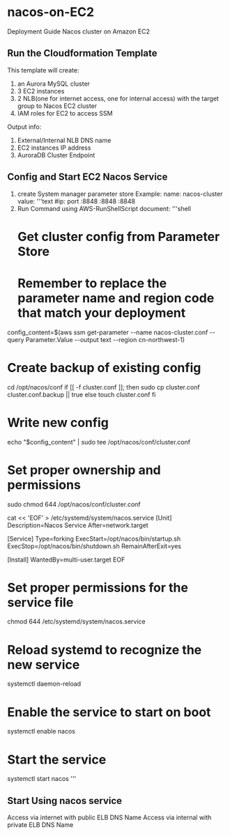 # nacos-on-EC2

Deployment Guide Nacos cluster on Amazon EC2

## Run the Cloudformation Template
This template will create:
1. an Aurora MySQL cluster
2. 3 EC2 instances
3. 2 NLB(one for internet access, one for internal access) with the target group to Nacos EC2 cluster
4. IAM roles for EC2 to access SSM

Output info: 
1. External/Internal NLB DNS name
2. EC2 instances IP address
3. AuroraDB Cluster Endpoint

## Config and Start EC2 Nacos Service
1. create System manager parameter store
   Example:
   name: nacos-cluster
   value:
'''text
   #ip: port
   <EC2Instance1PrivateIP>:8848
   <EC2Instance2PrivateIP>:8848
   <EC2Instance2PrivateIP>:8848
3. Run Command using AWS-RunShellScript document:
'''shell
   # Get cluster config from Parameter Store
   # Remember to replace the parameter name and region code that match your deployment
  config_content=$(aws ssm get-parameter --name nacos-cluster.conf --query Parameter.Value --output text --region cn-northwest-1)
  
  
  # Create backup of existing config
  cd /opt/nacos/conf
  if [[ -f cluster.conf ]]; then
      sudo cp cluster.conf cluster.conf.backup || true
  else
      touch cluster.conf
  fi
  
  # Write new config
  echo "$config_content" | sudo tee /opt/nacos/conf/cluster.conf
  
  # Set proper ownership and permissions
  sudo chmod 644 /opt/nacos/conf/cluster.conf
  
  cat << 'EOF' > /etc/systemd/system/nacos.service
  [Unit]
  Description=Nacos Service
  After=network.target
  
  [Service]
  Type=forking
  ExecStart=/opt/nacos/bin/startup.sh
  ExecStop=/opt/nacos/bin/shutdown.sh
  RemainAfterExit=yes
  
  [Install]
  WantedBy=multi-user.target
  EOF
  
  # Set proper permissions for the service file
  chmod 644 /etc/systemd/system/nacos.service
  
  # Reload systemd to recognize the new service
  systemctl daemon-reload
  
  # Enable the service to start on boot
  systemctl enable nacos
  
  # Start the service
  systemctl start nacos
'''
## Start Using nacos service
Access via internet with public ELB DNS Name
Access via internal with private ELB DNS Name
